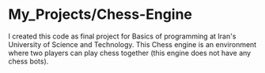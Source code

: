 # My_Projects/Chess-Engine
I created this code as final project for Basics of programming at Iran's University of Science and Technology.
This Chess engine is an environment where two players can play chess together (this engine does not have any chess bots).
